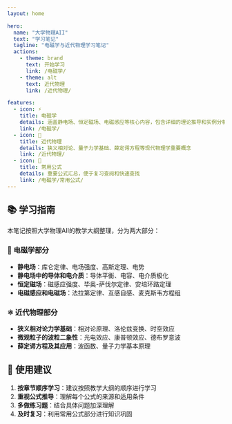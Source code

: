 ```yaml
---
layout: home

hero:
  name: "大学物理AII"
  text: "学习笔记"
  tagline: "电磁学与近代物理学习笔记"
  actions:
    - theme: brand
      text: 开始学习
      link: /电磁学/
    - theme: alt
      text: 近代物理
      link: /近代物理/

features:
  - icon: ⚡
    title: 电磁学
    details: 涵盖静电场、恒定磁场、电磁感应等核心内容，包含详细的理论推导和实例分析
    link: /电磁学/
  - icon: 🔬
    title: 近代物理
    details: 狭义相对论、量子力学基础、薛定谔方程等现代物理学重要概念
    link: /近代物理/
  - icon: 📐
    title: 常用公式
    details: 重要公式汇总，便于复习查阅和快速查找
    link: /电磁学/常用公式/
---
```


## 📚 学习指南

本笔记按照大学物理AII的教学大纲整理，分为两大部分：

### 🔌 电磁学部分
- **静电场**：库仑定律、电场强度、高斯定理、电势
- **静电场中的导体和电介质**：导体平衡、电容、电介质极化
- **恒定磁场**：磁感应强度、毕奥-萨伐尔定律、安培环路定理
- **电磁感应和电磁场**：法拉第定律、互感自感、麦克斯韦方程组

### ⚛️ 近代物理部分
- **狭义相对论力学基础**：相对论原理、洛伦兹变换、时空效应
- **微观粒子的波粒二象性**：光电效应、康普顿效应、德布罗意波
- **薛定谔方程及其应用**：波函数、量子力学基本原理

## 🎯 使用建议

1. **按章节顺序学习**：建议按照教学大纲的顺序进行学习
2. **重视公式推导**：理解每个公式的来源和适用条件
3. **多做练习题**：结合具体问题加深理解
4. **及时复习**：利用常用公式部分进行知识巩固
